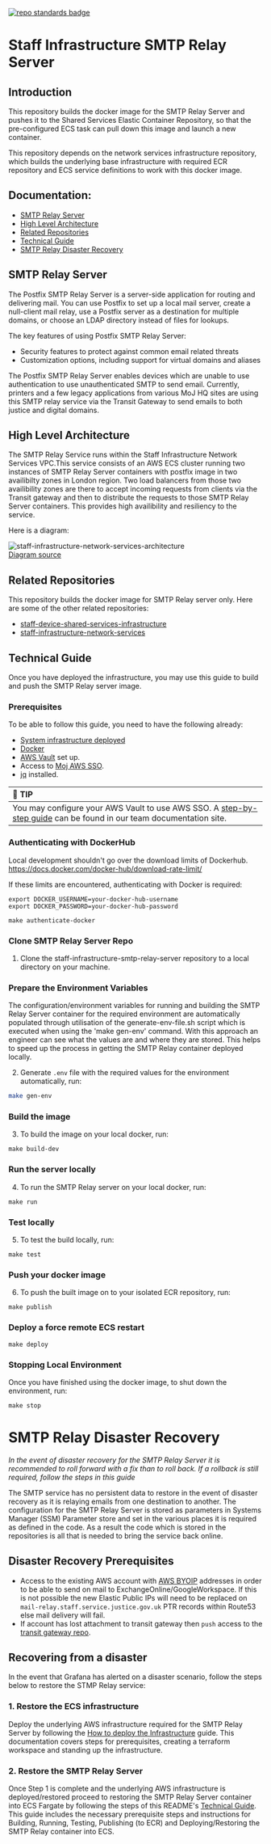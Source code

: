 [![repo standards badge](https://img.shields.io/badge/dynamic/json?color=blue&style=flat&logo=github&labelColor=32393F&label=MoJ%20Compliant&query=%24.result&url=https%3A%2F%2Foperations-engineering-reports.cloud-platform.service.justice.gov.uk%2Fapi%2Fv1%2Fcompliant_public_repositories%2Fstaff-infrastructure-smtp-relay-server)](https://operations-engineering-reports.cloud-platform.service.justice.gov.uk/public-github-repositories.html#staff-infrastructure-smtp-relay-server "Link to report")

# Staff Infrastructure SMTP Relay Server  

## Introduction  

This repository builds the docker image for the SMTP Relay Server and pushes it to the Shared Services Elastic Container Repository, so that the pre-configured ECS task can pull down this image and launch a new container. 

This repository depends on the network services infrastructure repository, which builds the underlying base infrastructure with required ECR repository and ECS service definitions to work with this docker image.




## Documentation:

- [SMTP Relay Server](#smtp-relay-server)
- [High Level Architecture](#high-level-architecture)
- [Related Repositories ](#related-repositories)
- [Technical Guide](#technical-guide)
- [SMTP Relay Disaster Recovery](#smtp-relay-disaster-recovery)




## SMTP Relay Server


The Postfix SMTP Relay Server is a server-side application for routing and delivering mail. You can use Postfix to set up a local mail server, create a null-client mail relay, use a Postfix server as a destination for multiple domains, or choose an LDAP directory instead of files for lookups.

The key features of using Postfix SMTP Relay Server:

- Security features to protect against common email related threats
- Customization options, including support for virtual domains and aliases

The Postfix SMTP Relay Server enables devices which are unable to use authentication to use unauthenticated SMTP to send email.
Currently, printers and a few legacy applications from various MoJ HQ sites are using this SMTP relay service via the Transit Gateway to send emails to both justice and digital domains.

## High Level Architecture

The SMTP Relay Service runs within the Staff Infrastructure Network Services VPC.This service consists of an AWS ECS cluster running two instances of SMTP Relay Server containers with postfix image in two availibilty zones in London region. Two load balancers from those two availibility zones are there to accept incoming requests from clients via the Transit gateway and then to distribute the requests to those SMTP Relay Server containers. This provides high availibility and resiliency to the service.

Here is a diagram:

![staff-infrastructure-network-services-architecture](diagrams/staff-infrastructure-network-services-architecture.png)  
[Diagram source](diagrams/staff-infrastructure-network-services-architecture.drawio)


## Related Repositories  

This repository builds the docker image for SMTP Relay server only. Here are some of the other related repositories:  

- [staff-device-shared-services-infrastructure](https://github.com/ministryofjustice/staff-device-shared-services-infrastructure)  
- [staff-infrastructure-network-services](https://github.com/ministryofjustice/staff-infrastructure-network-services)

## Technical Guide  

Once you have deployed the infrastructure, you may use this guide to build and push the SMTP Relay server image.  

### Prerequisites

To be able to follow this guide, you need to have the following already:  
 
- [System infrastructure deployed](https://github.com/ministryofjustice/staff-infrastructure-network-services/blob/main/documentation/how-to-deploy-the-infrastructure.md)
- [Docker](https://www.docker.com/)
- [AWS Vault](https://github.com/99designs/aws-vault#installing) set up.  
- Access to [Moj AWS SSO](https://moj.awsapps.com/start#/).  
- [jq](https://stedolan.github.io/jq/download/) installed.

| :tada: TIP                                                                                                             |  
|:-----------------------------------------------------------------------------------------------------------------------|  
| You may configure your AWS Vault to use AWS SSO. A [step-by-step guide](https://ministryofjustice.github.io/nvvs-devops/documentation/team-guide/best-practices/use-aws-sso.html#configure-aws-vault) can be found in our team documentation site. |  

### Authenticating with DockerHub

Local development shouldn't go over the download limits of Dockerhub.
https://docs.docker.com/docker-hub/download-rate-limit/

If these limits are encountered, authenticating with Docker is required:

```
export DOCKER_USERNAME=your-docker-hub-username
export DOCKER_PASSWORD=your-docker-hub-password

make authenticate-docker
```

### Clone SMTP Relay Server Repo

1. Clone the staff-infrastructure-smtp-relay-server repository to a local directory on your machine.

### Prepare the Environment Variables  

The configuration/environment variables for running and building the SMTP Relay Server container for the required environment are automatically populated through utilisation of the generate-env-file.sh script which is executed when using the 'make gen-env' command. With this approach an engineer can see what the values are and where they are stored. This helps to speed up the process in getting the SMTP Relay container deployed locally.

2. Generate `.env` file with the required values for the environment automatically, run:  
```bash
make gen-env
```


### Build the image  

3. To build the image on your local docker, run:  

```shell
make build-dev
```  

### Run the server locally  

4. To run the SMTP Relay server on your local docker, run:  

```shell
make run
```

### Test locally  

5. To test the build locally, run:  

```shell
make test
```  

### Push your docker image  

6. To push the built image on to your isolated ECR repository, run:  

```shell  
make publish  
```  

### Deploy a force remote ECS restart  

```shell
make deploy  
```  

### Stopping Local Environment

Once you have finished using the docker image, to shut down the environment, run:  

```shell  
make stop  
```  

##

# SMTP Relay Disaster Recovery

*In the event of disaster recovery for the SMTP Relay Server it is recommended to roll forward with a fix than to roll back. If a rollback is still required, follow the steps in this guide*

The SMTP service has no persistent data to restore in the event of disaster recovery as it is relaying emails from one destination to another. The configuration for the SMTP Relay Server is stored as parameters in Systems Manager (SSM) Parameter store and set in the various places it is required as defined in the code. As a result the code which is stored in the repositories is all that is needed to bring the service back online.

## Disaster Recovery Prerequisites

- Access to the existing AWS account with [AWS BYOIP](https://docs.aws.amazon.com/AWSEC2/latest/UserGuide/ec2-byoip.html) addresses in order to be able to send on mail to ExchangeOnline/GoogleWorkspace. If this is not possible the new Elastic Public IPs will need to be replaced on `mail-relay.staff.service.justice.gov.uk` PTR records within Route53 else mail delivery will fail.
- If account has lost attachment to transit gateway then `push` access to the [transit gateway repo](https://github.com/ministryofjustice/deployment-tgw).

## Recovering from a disaster
In the event that Grafana has alerted on a disaster scenario, follow the steps below to restore the STMP Relay service:

### 1. Restore the ECS infrastructure
Deploy the underlying AWS infrastructure required for the SMTP Relay Server by following the [How to deploy the Infrastructure](https://github.com/ministryofjustice/staff-infrastructure-network-services/blob/main/documentation/how-to-deploy-the-infrastructure.md) guide. This documentation covers steps for prerequisites, creating a terraform workspace and standing up the infrastructure. 


### 2. Restore the SMTP Relay Server
Once Step 1 is complete and the underlying AWS infrastructure is deployed/restored proceed to restoring the SMTP Relay Server container into ECS Fargate by following the steps of this README's [Technical Guide](#technical-guide). This guide includes the necessary prerequisite steps and instructions for Building, Running, Testing, Publishing (to ECR) and Deploying/Restoring the SMTP Relay container into ECS. 